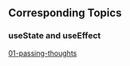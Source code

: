 ## Corresponding Topics

### useState and useEffect

[01-passing-thoughts](https://passing-thoughts.netlify.app/)
